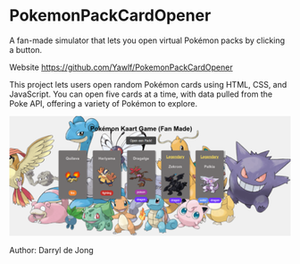 # PokemonPackCardOpener
A fan-made simulator that lets you open virtual Pokémon packs by clicking a button.

Website https://github.com/Yawlf/PokemonPackCardOpener

This project lets users open random Pokémon cards using HTML, CSS, and JavaScript. You can open five cards at a time, with data pulled from the Poke API, offering a variety of Pokémon to explore.

![Preview van het project](preview.png)

Author: Darryl de Jong
